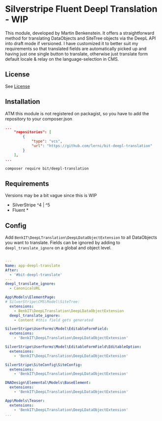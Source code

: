 # Silverstripe Fluent Deepl Translation - WIP
This module, developed by Martin Benkenstein. It offers a straightforward method for translating DataObjects and SiteTree objects via the DeepL API into draft mode if versioned. I have customized it to better suit my requirements so that translated fields are automatically picked up and having just one single button to translate, otherwise just translate form default locale & relay on the language-selection in CMS.

## License
See [License](LICENSE)

## Installation
ATM this module is not registered on packagist, so you have to add the repository to your composer.json
```json
...
    "repositories": [
		{
			"type": "vcs",
			"url": "https://github.com/lerni/bit-deepl-translation"
		}
	],
...
```
```sh
composer require bit/deepl-translation
```

## Requirements
Versions may be a bit vague since this is WIP
- SilverStripe ^4 | ^5
- Fluent *

## Config
Add `BenkIT\DeepLTranslation\DeepLDataObjectExtension` to all DataObjects you want to translate. Fields can be ignored by adding to `deepl_translate_ignore` on a global and object level.

```yaml

---
Name: app-deepl-translate
After:
  - '#bit-deepl-translate'
---
deepl_translate_ignore:
  - CanonicalURL

App\Models\ElementPage:
# SilverStripe\CMS\Model\SiteTree:
  extensions:
    - BenkIT\DeepLTranslation\DeepLDataObjectExtension
  deepl_translate_ignore:
    - Content #this field gets generated

SilverStripe\UserForms\Model\EditableFormField:
  extensions:
    - 'BenkIT\DeepLTranslation\DeepLDataObjectExtension'

SilverStripe\UserForms\Model\EditableFormField\EditableOption:
  extensions:
    - 'BenkIT\DeepLTranslation\DeepLDataObjectExtension'

SilverStripe\SiteConfig\SiteConfig:
  extensions:
    - 'BenkIT\DeepLTranslation\DeepLDataObjectExtension'

DNADesign\Elemental\Models\BaseElement:
  extensions:
    - 'BenkIT\DeepLTranslation\DeepLDataObjectExtension'

App\Models\Teaser:
  extensions:
    - 'BenkIT\DeepLTranslation\DeepLDataObjectExtension'
...
```

